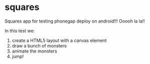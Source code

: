 squares
=======

Squares app for testing phonegap deploy on android!!! Ooooh la la!!

In this test we:

1. create a HTML5 layout with a canvas element
2. draw a bunch of monsters
3. animate the monsters
4. jump!